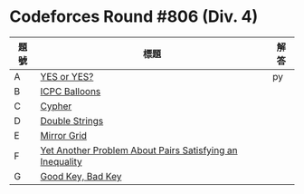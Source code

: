 # Codeforces Round #806 (Div. 4)

|題號|標題|解答|
|-|-|-|
|A|[YES or YES?](./A.%20YES%20or%20YES/README.md)|py
|B|[ICPC Balloons](https://codeforces.com/contest/1703/problem/B)||
|C|[Cypher](https://codeforces.com/contest/1703/problem/C)||
|D|[Double Strings](https://codeforces.com/contest/1703/problem/D)||
|E|[Mirror Grid](https://codeforces.com/contest/1703/problem/E)  ||
|F|[Yet Another Problem About Pairs Satisfying an Inequality](https://codeforces.com/contest/1703/problem/F)||
|G|[Good Key, Bad Key](https://codeforces.com/contest/1703/problem/G)||
